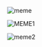 ![meme](https://media.discordapp.net/attachments/985249005283975178/985249043359891476/unknown.png)

![MEME1](https://cdn.discordapp.com/attachments/985249005283975178/985249024091242496/unknown_1.png)

![meme2](https://media.discordapp.net/attachments/985249005283975178/985600880055312464/unknown.png)
